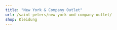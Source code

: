 ```yaml
---
title: "New York & Company Outlet"
url: /saint-peters/new-york-und-company-outlet/
shop: Kleidung
---
```

